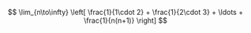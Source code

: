$$ \lim_{n\to\infty} \left[ \frac{1}{1\cdot 2} + \frac{1}{2\cdot 3} + \ldots + \frac{1}{n(n+1)} \right] $$